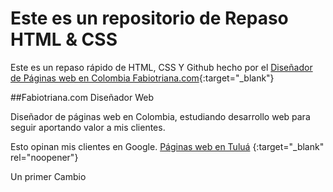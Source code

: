 # Este es un repositorio de Repaso HTML & CSS

Este es un repaso rápido de HTML, CSS Y Github hecho por el [Diseñador de Páginas web  en Colombia Fabiotriana.com](https://fabiotriana.com "Diseñador de Páginas web  en Colombia Fabiotriana.com"){:target="_blank"}

##Fabiotriana.com Diseñador Web

Diseñador de páginas web en Colombia, estudiando desarrollo web para seguir aportando valor a mis clientes. 

Esto opinan mis clientes en Google. [Páginas web en Tuluá](https://goo.gl/maps/GNSpcjS2LvZGZKAV9 "Páginas web en Tuluá") {:target="_blank" rel="noopener"}

Un primer Cambio